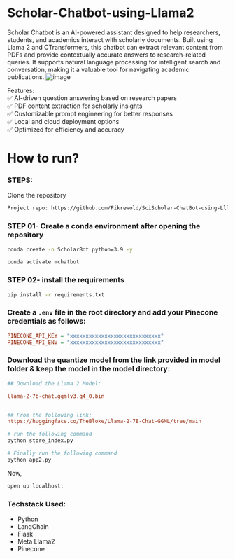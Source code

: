 # Scholar-Chatbot-using-Llama2

Scholar Chatbot is an AI-powered assistant designed to help researchers, students, and academics interact with scholarly documents. Built using Llama 2 and CTransformers, this chatbot can extract relevant content from PDFs and provide contextually accurate answers to research-related queries. It supports natural language processing for intelligent search and conversation, making it a valuable tool for navigating academic publications.
![image](https://github.com/user-attachments/assets/9071681d-5726-482f-a5d3-e2b41e069aad)


Features:\
✅ AI-driven question answering based on research papers\
✅ PDF content extraction for scholarly insights\
✅ Customizable prompt engineering for better responses\
✅ Local and cloud deployment options\
✅ Optimized for efficiency and accuracy

# How to run?
### STEPS:

Clone the repository

```bash
Project repo: https://github.com/Fikrewold/SciScholar-ChatBot-using-Lllama2.git
```

### STEP 01- Create a conda environment after opening the repository

```bash
conda create -n ScholarBot python=3.9 -y
```

```bash
conda activate mchatbot
```

### STEP 02- install the requirements
```bash
pip install -r requirements.txt
```


### Create a `.env` file in the root directory and add your Pinecone credentials as follows:

```ini
PINECONE_API_KEY = "xxxxxxxxxxxxxxxxxxxxxxxxxxxxx"
PINECONE_API_ENV = "xxxxxxxxxxxxxxxxxxxxxxxxxxxxx"
```


### Download the quantize model from the link provided in model folder & keep the model in the model directory:

```ini
## Download the Llama 2 Model:

llama-2-7b-chat.ggmlv3.q4_0.bin


## From the following link:
https://huggingface.co/TheBloke/Llama-2-7B-Chat-GGML/tree/main

```

```bash
# run the following command
python store_index.py
```

```bash
# Finally run the following command
python app2.py
```

Now,
```bash
open up localhost:
```


### Techstack Used:

- Python
- LangChain
- Flask
- Meta Llama2
- Pinecone


